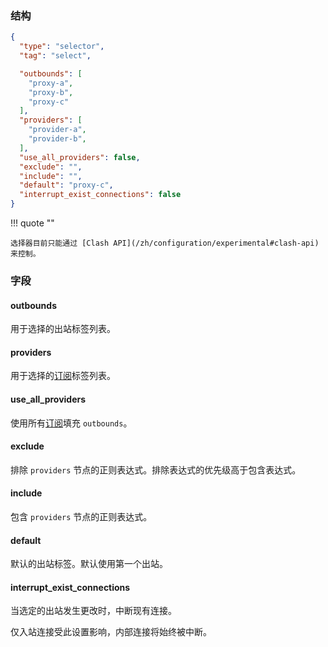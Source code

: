 ### 结构

```json
{
  "type": "selector",
  "tag": "select",

  "outbounds": [
    "proxy-a",
    "proxy-b",
    "proxy-c"
  ],
  "providers": [
    "provider-a",
    "provider-b",
  ],
  "use_all_providers": false,
  "exclude": "",
  "include": "",
  "default": "proxy-c",
  "interrupt_exist_connections": false
}
```

!!! quote ""

    选择器目前只能通过 [Clash API](/zh/configuration/experimental#clash-api) 来控制。

### 字段

#### outbounds

用于选择的出站标签列表。

#### providers

用于选择的[订阅](/zh/configuration/provider)标签列表。

#### use_all_providers

使用所有[订阅](/zh/configuration/provider)填充 `outbounds`。

#### exclude

排除 `providers` 节点的正则表达式。排除表达式的优先级高于包含表达式。

#### include

包含 `providers` 节点的正则表达式。

#### default

默认的出站标签。默认使用第一个出站。

#### interrupt_exist_connections

当选定的出站发生更改时，中断现有连接。

仅入站连接受此设置影响，内部连接将始终被中断。